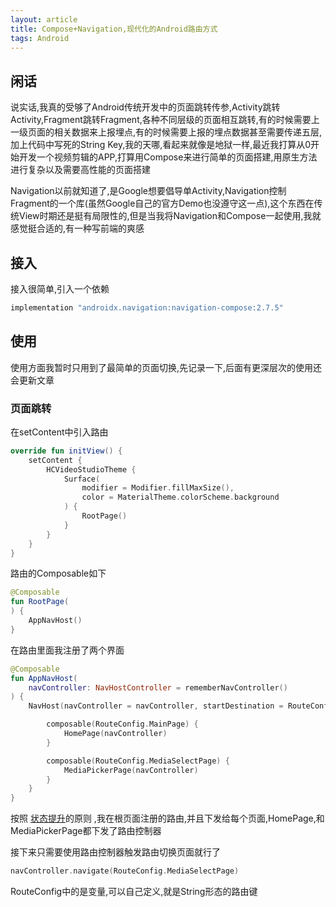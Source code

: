 ```yaml
---
layout: article
title: Compose+Navigation,现代化的Android路由方式
tags: Android
---
```


## 闲话

说实话,我真的受够了Android传统开发中的页面跳转传参,Activity跳转Activity,Fragment跳转Fragment,各种不同层级的页面相互跳转,有的时候需要上一级页面的相关数据来上报埋点,有的时候需要上报的埋点数据甚至需要传递五层,加上代码中写死的String Key,我的天哪,看起来就像是地狱一样,最近我打算从0开始开发一个视频剪辑的APP,打算用Compose来进行简单的页面搭建,用原生方法进行复杂以及需要高性能的页面搭建

Navigation以前就知道了,是Google想要倡导单Activity,Navigation控制Fragment的一个库(虽然Google自己的官方Demo也没遵守这一点),这个东西在传统View时期还是挺有局限性的,但是当我将Navigation和Compose一起使用,我就感觉挺合适的,有一种写前端的爽感

## 接入

接入很简单,引入一个依赖

```groovy
implementation "androidx.navigation:navigation-compose:2.7.5"
```

## 使用

使用方面我暂时只用到了最简单的页面切换,先记录一下,后面有更深层次的使用还会更新文章

### 页面跳转

在setContent中引入路由

```kotlin
override fun initView() {
    setContent {
        HCVideoStudioTheme {
            Surface(
                modifier = Modifier.fillMaxSize(),
                color = MaterialTheme.colorScheme.background
            ) {
                RootPage()
            }
        }
    }
}
```

路由的Composable如下

```kotlin
@Composable
fun RootPage(
) {
    AppNavHost()
}
```

在路由里面我注册了两个界面

```kotlin
@Composable
fun AppNavHost(
    navController: NavHostController = rememberNavController()
) {
    NavHost(navController = navController, startDestination = RouteConfig.MainPage) {

        composable(RouteConfig.MainPage) {
            HomePage(navController)
        }

        composable(RouteConfig.MediaSelectPage) {
            MediaPickerPage(navController)
        }
    }
}
```

按照 [状态提升](https://developer.android.com/jetpack/compose/state?hl=zh-cn#state-hoisting)的原则 ,我在根页面注册的路由,并且下发给每个页面,HomePage,和MediaPickerPage都下发了路由控制器

接下来只需要使用路由控制器触发路由切换页面就行了

```kotlin
navController.navigate(RouteConfig.MediaSelectPage)
```

RouteConfig中的是变量,可以自己定义,就是String形态的路由键